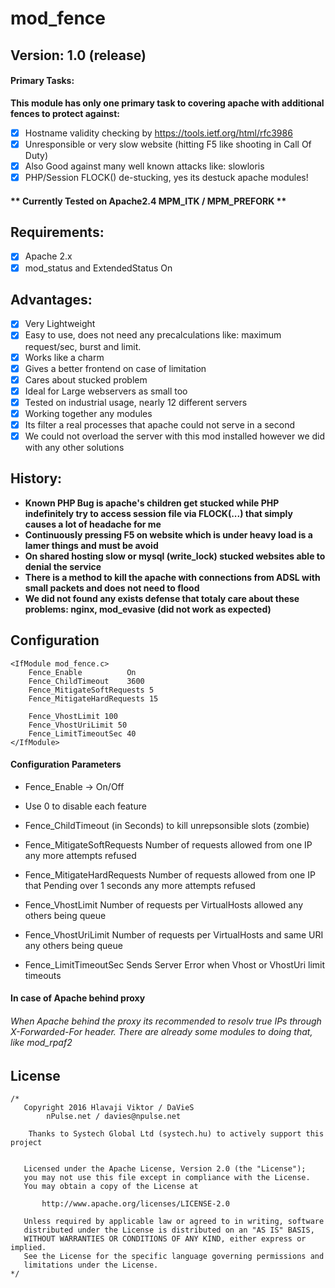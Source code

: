# mod_fence
## Version: 1.0 (release)

#### Primary Tasks:
**This module has only one primary task to covering apache with additional fences to protect against:**

- [x] Hostname validity checking by https://tools.ietf.org/html/rfc3986
- [x] Unresponsible or very slow website (hitting F5 like shooting in Call Of Duty)
- [x] Also Good against many well known attacks like: slowloris
- [x] PHP/Session FLOCK() de-stucking, yes its destuck apache modules!

#### ** Currently Tested on Apache2.4 MPM_ITK / MPM_PREFORK **

## Requirements:
- [x] Apache 2.x
- [x] mod_status and ExtendedStatus On

## Advantages:
- [x] Very Lightweight
- [x] Easy to use, does not need any precalculations like: maximum request/sec, burst and limit.
- [x] Works like a charm
- [x] Gives a better frontend on case of limitation
- [x] Cares about stucked problem
- [x] Ideal for Large webservers as small too
- [x] Tested on industrial usage, nearly 12 different servers
- [x] Working together any modules
- [x] Its filter a real processes that apache could not serve in a second
- [x] We could not overload the server with this mod installed however we did with any other solutions

## History:
- **Known PHP Bug is apache's children get stucked while PHP indefinitely try to access session file via FLOCK(...) that simply causes a lot of headache for me**
- **Continuously pressing F5 on website which is under heavy load is a lamer things and must be avoid**
- **On shared hosting slow or mysql (write_lock) stucked websites able to denial the service**
- **There is a method to kill the apache with connections from ADSL with small packets and does not need to flood**
- **We did not found any exists defense that totaly care about these problems: nginx, mod_evasive (did not work as expected)**

## Configuration

````
<IfModule mod_fence.c>
    Fence_Enable          On
    Fence_ChildTimeout    3600
    Fence_MitigateSoftRequests 5
    Fence_MitigateHardRequests 15

    Fence_VhostLimit 100
    Fence_VhostUriLimit 50
    Fence_LimitTimeoutSec 40
</IfModule>
````

#### Configuration Parameters

- Fence_Enable -> On/Off
- Use 0 to disable each feature
- Fence_ChildTimeout (in Seconds) to kill unrepsonsible slots (zombie)
- Fence_MitigateSoftRequests Number of requests allowed from one IP any more attempts refused
- Fence_MitigateHardRequests Number of requests allowed from one IP that Pending over 1 seconds any more attempts refused

- Fence_VhostLimit Number of requests per VirtualHosts allowed any others being queue
- Fence_VhostUriLimit Number of requests per VirtualHosts and same URI any others being queue
- Fence_LimitTimeoutSec Sends Server Error when Vhost or VhostUri limit timeouts


#### In case of Apache behind proxy
###### When Apache behind the proxy its recommended to resolv true IPs through X-Forwarded-For header. There are already some modules to doing that, like mod_rpaf2


## License
````
/*
   Copyright 2016 Hlavaji Viktor / DaVieS
        nPulse.net / davies@npulse.net
    
    Thanks to Systech Global Ltd (systech.hu) to actively support this project


   Licensed under the Apache License, Version 2.0 (the "License");
   you may not use this file except in compliance with the License.
   You may obtain a copy of the License at

       http://www.apache.org/licenses/LICENSE-2.0

   Unless required by applicable law or agreed to in writing, software
   distributed under the License is distributed on an "AS IS" BASIS,
   WITHOUT WARRANTIES OR CONDITIONS OF ANY KIND, either express or implied.
   See the License for the specific language governing permissions and
   limitations under the License.
*/
````
